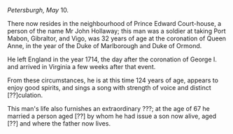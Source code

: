 *Petersburgh, May* 10.There now resides in the neighbourhood of Prince Edward Court-house, a
                    person of the name Mr John Hollaway; this man was a soldier at taking Port Mabon, Gibraltor, and Vigo, was 32 years of age at
                    the coronation of Queen Anne, in the year of the Duke of Marlborough and
                    Duke of Ormond.He left England in the year 1714, the day after the coronation of
                    George I. and arrived in Virginia a few weeks after that event.From these circumstances, he is at this time 124 years of age, appears to
                    enjoy good spirits, and sings a song with strength of voice and distinct
                    [??]culation.This man's life also furnishes an extraordinary ???; at
                    the age of 67 he married a person aged [??] by whom he had issue a son now
                    alive, aged [??] and where the father now lives.